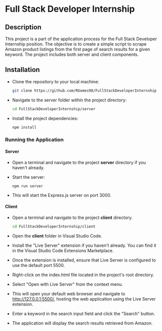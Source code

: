 # Full Stack Developer Internship

## Description

This project is a part of the application process for the Full Stack Developer Internship position. The objective is to create a simple script to scrape Amazon product listings from the first page of search results for a given keyword. The project includes both server and client components.

## Installation

- Clone the repository to your local machine:

  ```bash
  git clone https://github.com/RGomes98/FullStackDeveloperInternship
  ```

- Navigate to the server folder within the project directory:

  ```bash
  cd FullStackDeveloperInternship/server
  ```

- Install the project dependencies:

  ```bash
  npm install
  ```

### Running the Application

#### Server

- Open a terminal and navigate to the project **server** directory if you haven't already.

- Start the server:

  ```bash
  npm run server
  ```

- This will start the Express.js server on port 3000.

#### Client

- Open a terminal and navigate to the project **client** directory.

  ```bash
  cd FullStackDeveloperInternship/client
  ```

- Open the **client** folder in Visual Studio Code.

- Install the "Live Server" extension if you haven't already. You can find it in the Visual Studio Code Extensions Marketplace.

- Once the extension is installed, ensure that Live Server is configured to use the default port 5500.

- Right-click on the index.html file located in the project's root directory.

- Select "Open with Live Server" from the context menu.

- This will open your default web browser and navigate to http://127.0.0.1:5500/, hosting the web application using the Live Server extension.

- Enter a keyword in the search input field and click the "Search" button.

- The application will display the search results retrieved from Amazon.
